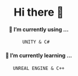 # <div align ="center"> Hi there 👋</div>


#### <div align ="center"> 🔭 I’m currently using ... </div>

<div align="center">
 
```
UNITY & C#  
```

</div>

#### <div align ="center"> 🌱 I’m currently learning ... </div>

<div align="center">

```
UNREAL ENGINE & C++
```

</div>

<!--
**JUNSUNG06/JUNSUNG06** is a ✨ _special_ ✨ repository because its `README.md` (this file) appears on your GitHub profile.

Here are some ideas to get you started:

- 
- 
- 👯 I’m looking to collaborate on ...
- 🤔 I’m looking for help with ...
- 💬 Ask me about ...
- 📫 How to reach me: ...
- 😄 Pronouns: ...
- ⚡ Fun fact: ...
-->
